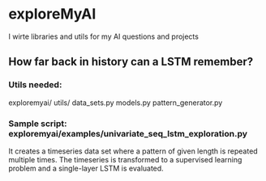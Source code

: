 # exploreMyAI
I wirte libraries and utils for my AI questions and projects

## How far back in history can a LSTM remember?

### Utils needed:
exploremyai/
	utils/
		data_sets.py
		models.py
		pattern_generator.py

### Sample script: exploremyai/examples/univariate_seq_lstm_exploration.py
It creates a timeseries data set where a pattern of given length is repeated multiple times. The timeseries is transformed to a supervised learning problem and a single-layer LSTM is evaluated.
